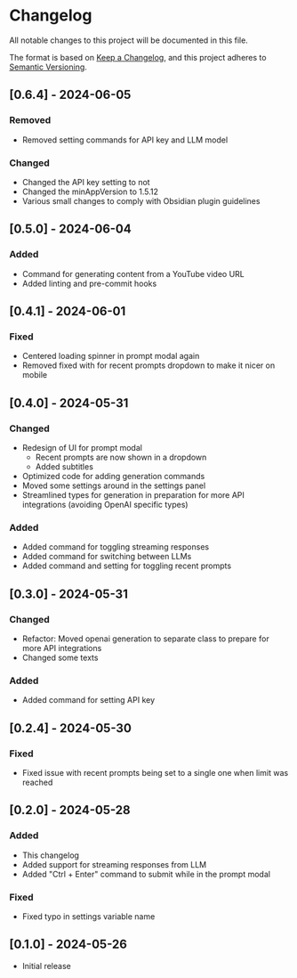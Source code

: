 # Changelog

All notable changes to this project will be documented in this file.

The format is based on [Keep a Changelog](https://keepachangelog.com/en/1.1.0/),
and this project adheres to [Semantic Versioning](https://semver.org/spec/v2.0.0.html).

## [0.6.4] - 2024-06-05

### Removed
- Removed setting commands for API key and LLM model

### Changed
- Changed the API key setting to not
- Changed the minAppVersion to 1.5.12
- Various small changes to comply with Obsidian plugin guidelines

## [0.5.0] - 2024-06-04

### Added
- Command for generating content from a YouTube video URL
- Added linting and pre-commit hooks

## [0.4.1] - 2024-06-01

### Fixed

-   Centered loading spinner in prompt modal again
-   Removed fixed with for recent prompts dropdown to make it nicer on mobile

## [0.4.0] - 2024-05-31

### Changed

-   Redesign of UI for prompt modal
    -   Recent prompts are now shown in a dropdown
    -   Added subtitles
-   Optimized code for adding generation commands
-   Moved some settings around in the settings panel
-   Streamlined types for generation in preparation for more API integrations (avoiding OpenAI specific types)

### Added

-   Added command for toggling streaming responses
-   Added command for switching between LLMs
-   Added command and setting for toggling recent prompts

## [0.3.0] - 2024-05-31

### Changed

-   Refactor: Moved openai generation to separate class to prepare for more API integrations
-   Changed some texts

### Added

-   Added command for setting API key

## [0.2.4] - 2024-05-30

### Fixed

-   Fixed issue with recent prompts being set to a single one when limit was reached

## [0.2.0] - 2024-05-28

### Added

-   This changelog
-   Added support for streaming responses from LLM
-   Added "Ctrl + Enter" command to submit while in the prompt modal

### Fixed

-   Fixed typo in settings variable name

## [0.1.0] - 2024-05-26

-   Initial release
